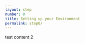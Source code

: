```yaml
---
layout: step
number: 0
title: Setting up your Environment
permalink: step0/
---
```


test content 2
